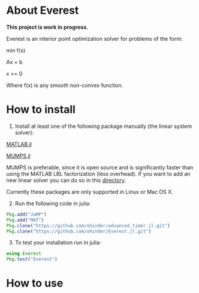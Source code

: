 # About Everest

**This project is work in progress.**

Everest is an interior point optimization solver for problems of the form:

min f(x)

Ax = b

x >= 0

Where f(x) is any smooth non-convex function.

# How to install

1. Install at least one of the following package manually (the linear system solver):

[MATLAB.jl](https://github.com/JuliaLang/MATLAB.jl)

[MUMPS.jl](https://github.com/JuliaOptimizers/MUMPS.jl)

MUMPS is preferable, since it is open source and is significantly faster than using the MATLAB LBL factorization (less overhead). If you want to add an new linear solver you can do so in this [directory](https://github.com/ohinder/Everest.jl/tree/master/src/linear_system_solvers).

Currently these packages are only supported in Linux or Mac OS X.

2. Run the following code in julia:

```julia
Pkg.add("JuMP")
Pkg.add("MAT")
Pkg.clone("https://github.com/ohinder/advanced_timer.jl.git")
Pkg.clone("https://github.com/ohinder/Everest.jl.git")
```

3. To test your installation run in julia:

```julia
using Everest
Pkg.test("Everest")
```

# How to use
